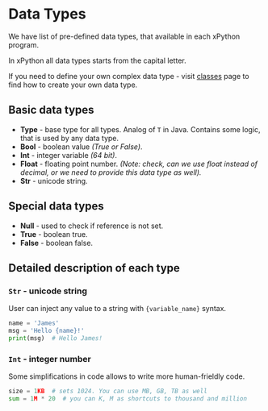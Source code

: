 # Data Types

We have list of pre-defined data types, that available in each xPython program.

In xPython all data types starts from the capital letter.

If you need to define your own complex data type - visit [classes](Classes.md) page
to find how to create your own data type.


## Basic data types

 - **Type** - base type for all types. Analog of `T` in Java. Contains some logic, that is used by any data type.
 - **Bool** - boolean value *(True or False)*.
 - **Int** - integer variable *(64 bit)*.
 - **Float** - floating point number. *(Note: check, can we use float instead of decimal,
   or we need to provide this data type as well).*
 - **Str** - unicode string.

## Special data types

 - **Null** - used to check if reference is not set.
 - **True** - boolean true.
 - **False** - boolean false.

## Detailed description of each type

### `Str` - unicode string

User can inject any value to a string with `{variable_name}` syntax.

```python
name = 'James'
msg = 'Hello {name}!'
print(msg)  # Hello James!
```

### `Int` - integer number

Some simplifications in code allows to write more human-frieldly code.

```python
size = 1KB  # sets 1024. You can use MB, GB, TB as well
sum = 1M * 20  # you can K, M as shortcuts to thousand and million
```
